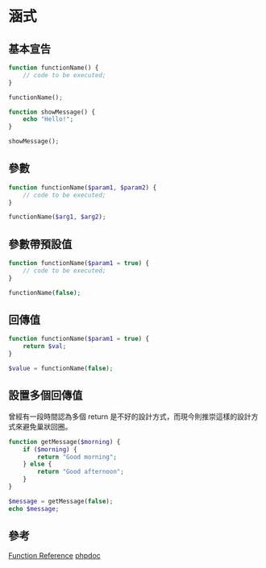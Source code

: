 # 涵式

## 基本宣告

```php
function functionName() {
    // code to be executed;
}

functionName();
```

```php
function showMessage() {
    echo "Hello!";
}

showMessage();
```

## 參數

```php
function functionName($param1, $param2) {
    // code to be executed;
}

functionName($arg1, $arg2);
```

## 參數帶預設值

```php
function functionName($param1 = true) {
    // code to be executed;
}

functionName(false);
```

## 回傳值

```php
function functionName($param1 = true) {
    return $val;
}

$value = functionName(false);
```

## 設置多個回傳值

曾經有一段時間認為多個 return 是不好的設計方式，而現今則推崇這樣的設計方式來避免巢狀回圈。

```php
function getMessage($morning) {
    if ($morning) {
        return "Good morning";
    } else {
        return "Good afternoon";
    }
}

$message = getMessage(false);
echo $message;
```

## 參考

[Function Reference](https://www.php.net/manual/en/funcref.php)
[phpdoc](https://docs.phpdoc.org/guide/getting-started/what-is-a-docblock.html)
